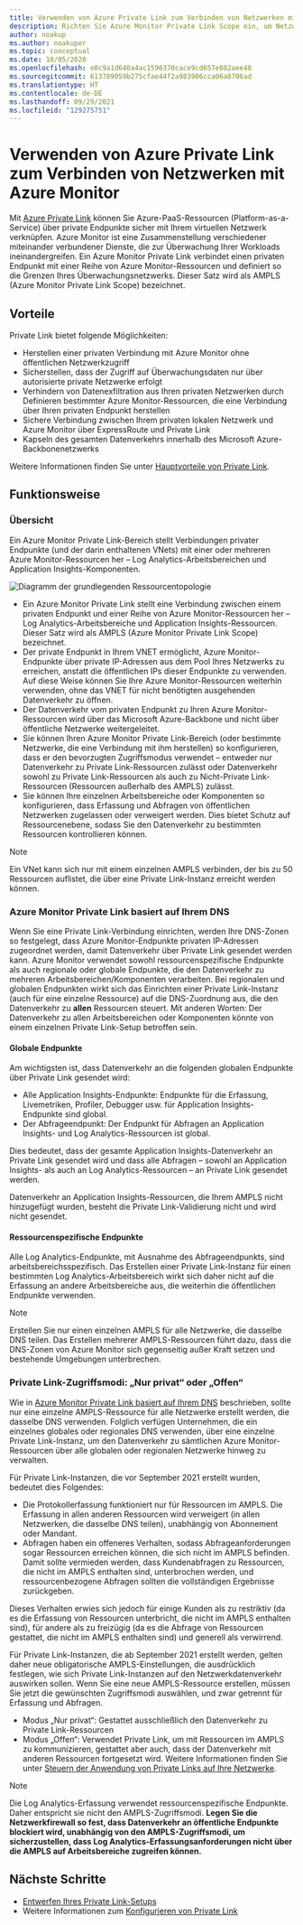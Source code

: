 ```yaml
---
title: Verwenden von Azure Private Link zum Verbinden von Netzwerken mit Azure Monitor
description: Richten Sie Azure Monitor Private Link Scope ein, um Netzwerke sicher mit Azure Monitor zu verbinden.
author: noakup
ms.author: noakuper
ms.topic: conceptual
ms.date: 10/05/2020
ms.openlocfilehash: e0c9a1d640a4ac1596370cace9cd657e082aee48
ms.sourcegitcommit: 613789059b275cfae44f2a983906cca06a8706ad
ms.translationtype: HT
ms.contentlocale: de-DE
ms.lasthandoff: 09/29/2021
ms.locfileid: "129275751"
---
```

# <a name="use-azure-private-link-to-connect-networks-to-azure-monitor"></a>Verwenden von Azure Private Link zum Verbinden von Netzwerken mit Azure Monitor

Mit [Azure Private Link](../../private-link/private-link-overview.md) können Sie Azure-PaaS-Ressourcen (Platform-as-a-Service) über private Endpunkte sicher mit Ihrem virtuellen Netzwerk verknüpfen. Azure Monitor ist eine Zusammenstellung verschiedener miteinander verbundener Dienste, die zur Überwachung Ihrer Workloads ineinandergreifen. Ein Azure Monitor Private Link verbindet einen privaten Endpunkt mit einer Reihe von Azure Monitor-Ressourcen und definiert so die Grenzen Ihres Überwachungsnetzwerks. Dieser Satz wird als AMPLS (Azure Monitor Private Link Scope) bezeichnet.


## <a name="advantages"></a>Vorteile

Private Link bietet folgende Möglichkeiten:

- Herstellen einer privaten Verbindung mit Azure Monitor ohne öffentlichen Netzwerkzugriff
- Sicherstellen, dass der Zugriff auf Überwachungsdaten nur über autorisierte private Netzwerke erfolgt
- Verhindern von Datenexfiltration aus Ihren privaten Netzwerken durch Definieren bestimmter Azure Monitor-Ressourcen, die eine Verbindung über Ihren privaten Endpunkt herstellen
- Sichere Verbindung zwischen Ihrem privaten lokalen Netzwerk und Azure Monitor über ExpressRoute und Private Link
- Kapseln des gesamten Datenverkehrs innerhalb des Microsoft Azure-Backbonenetzwerks

Weitere Informationen finden Sie unter [Hauptvorteile von Private Link](../../private-link/private-link-overview.md#key-benefits).

## <a name="how-it-works"></a>Funktionsweise

### <a name="overview"></a>Übersicht
Ein Azure Monitor Private Link-Bereich stellt Verbindungen privater Endpunkte (und der darin enthaltenen VNets) mit einer oder mehreren Azure Monitor-Ressourcen her – Log Analytics-Arbeitsbereichen und Application Insights-Komponenten.

![Diagramm der grundlegenden Ressourcentopologie](./media/private-link-security/private-link-basic-topology.png)

* Ein Azure Monitor Private Link stellt eine Verbindung zwischen einem privaten Endpunkt und einer Reihe von Azure Monitor-Ressourcen her – Log Analytics-Arbeitsbereiche und Application Insights-Ressourcen. Dieser Satz wird als AMPLS (Azure Monitor Private Link Scope) bezeichnet.
* Der private Endpunkt in Ihrem VNET ermöglicht, Azure Monitor-Endpunkte über private IP-Adressen aus dem Pool Ihres Netzwerks zu erreichen, anstatt die öffentlichen IPs dieser Endpunkte zu verwenden. Auf diese Weise können Sie Ihre Azure Monitor-Ressourcen weiterhin verwenden, ohne das VNET für nicht benötigten ausgehenden Datenverkehr zu öffnen. 
* Der Datenverkehr vom privaten Endpunkt zu Ihren Azure Monitor-Ressourcen wird über das Microsoft Azure-Backbone und nicht über öffentliche Netzwerke weitergeleitet.
* Sie können Ihren Azure Monitor Private Link-Bereich (oder bestimmte Netzwerke, die eine Verbindung mit ihm herstellen) so konfigurieren, dass er den bevorzugten Zugriffsmodus verwendet – entweder nur Datenverkehr zu Private Link-Ressourcen zulässt oder Datenverkehr sowohl zu Private Link-Ressourcen als auch zu Nicht-Private Link-Ressourcen (Ressourcen außerhalb des AMPLS) zulässt.
* Sie können Ihre einzelnen Arbeitsbereiche oder Komponenten so konfigurieren, dass Erfassung und Abfragen von öffentlichen Netzwerken zugelassen oder verweigert werden. Dies bietet Schutz auf Ressourcenebene, sodass Sie den Datenverkehr zu bestimmten Ressourcen kontrollieren können.

> [!NOTE]
> Ein VNet kann sich nur mit einem einzelnen AMPLS verbinden, der bis zu 50 Ressourcen auflistet, die über eine Private Link-Instanz erreicht werden können.

### <a name="azure-monitor-private-link-relies-on-your-dns"></a>Azure Monitor Private Link basiert auf Ihrem DNS
Wenn Sie eine Private Link-Verbindung einrichten, werden Ihre DNS-Zonen so festgelegt, dass Azure Monitor-Endpunkte privaten IP-Adressen zugeordnet werden, damit Datenverkehr über Private Link gesendet werden kann. Azure Monitor verwendet sowohl ressourcenspezifische Endpunkte als auch regionale oder globale Endpunkte, die den Datenverkehr zu mehreren Arbeitsbereichen/Komponenten verarbeiten. Bei regionalen und globalen Endpunkten wirkt sich das Einrichten einer Private Link-Instanz (auch für eine einzelne Ressource) auf die DNS-Zuordnung aus, die den Datenverkehr zu **allen** Ressourcen steuert. Mit anderen Worten: Der Datenverkehr zu allen Arbeitsbereichen oder Komponenten könnte von einem einzelnen Private Link-Setup betroffen sein.

#### <a name="global-endpoints"></a>Globale Endpunkte
Am wichtigsten ist, dass Datenverkehr an die folgenden globalen Endpunkte über Private Link gesendet wird:
* Alle Application Insights-Endpunkte: Endpunkte für die Erfassung, Livemetriken, Profiler, Debugger usw. für Application Insights-Endpunkte sind global.
* Der Abfrageendpunkt: Der Endpunkt für Abfragen an Application Insights- und Log Analytics-Ressourcen ist global.

Dies bedeutet, dass der gesamte Application Insights-Datenverkehr an Private Link gesendet wird und dass alle Abfragen – sowohl an Application Insights- als auch an Log Analytics-Ressourcen – an Private Link gesendet werden.

Datenverkehr an Application Insights-Ressourcen, die Ihrem AMPLS nicht hinzugefügt wurden, besteht die Private Link-Validierung nicht und wird nicht gesendet.

#### <a name="resource-specific-endpoints"></a>Ressourcenspezifische Endpunkte
Alle Log Analytics-Endpunkte, mit Ausnahme des Abfrageendpunkts, sind arbeitsbereichsspezifisch. Das Erstellen einer Private Link-Instanz für einen bestimmten Log Analytics-Arbeitsbereich wirkt sich daher nicht auf die Erfassung an andere Arbeitsbereiche aus, die weiterhin die öffentlichen Endpunkte verwenden.


> [!NOTE]
> Erstellen Sie nur einen einzelnen AMPLS für alle Netzwerke, die dasselbe DNS teilen. Das Erstellen mehrerer AMPLS-Ressourcen führt dazu, dass die DNS-Zonen von Azure Monitor sich gegenseitig außer Kraft setzen und bestehende Umgebungen unterbrechen.

### <a name="private-link-access-modes-private-only-vs-open"></a>Private Link-Zugriffsmodi: „Nur privat“ oder „Offen“
Wie in [Azure Monitor Private Link basiert auf Ihrem DNS](#azure-monitor-private-link-relies-on-your-dns) beschrieben, sollte nur eine einzelne AMPLS-Ressource für alle Netzwerke erstellt werden, die dasselbe DNS verwenden. Folglich verfügen Unternehmen, die ein einzelnes globales oder regionales DNS verwenden, über eine einzelne Private Link-Instanz, um den Datenverkehr zu sämtlichen Azure Monitor-Ressourcen über alle globalen oder regionalen Netzwerke hinweg zu verwalten.

Für Private Link-Instanzen, die vor September 2021 erstellt wurden, bedeutet dies Folgendes: 
* Die Protokollerfassung funktioniert nur für Ressourcen im AMPLS. Die Erfassung in allen anderen Ressourcen wird verweigert (in allen Netzwerken, die dasselbe DNS teilen), unabhängig von Abonnement oder Mandant.
* Abfragen haben ein offeneres Verhalten, sodass Abfrageanforderungen sogar Ressourcen erreichen können, die sich nicht im AMPLS befinden. Damit sollte vermieden werden, dass Kundenabfragen zu Ressourcen, die nicht im AMPLS enthalten sind, unterbrochen werden, und ressourcenbezogene Abfragen sollten die vollständigen Ergebnisse zurückgeben.

Dieses Verhalten erwies sich jedoch für einige Kunden als zu restriktiv (da es die Erfassung von Ressourcen unterbricht, die nicht im AMPLS enthalten sind), für andere als zu freizügig (da es die Abfrage von Ressourcen gestattet, die nicht im AMPLS enthalten sind) und generell als verwirrend.

Für Private Link-Instanzen, die ab September 2021 erstellt werden, gelten daher neue obligatorische AMPLS-Einstellungen, die ausdrücklich festlegen, wie sich Private Link-Instanzen auf den Netzwerkdatenverkehr auswirken sollen. Wenn Sie eine neue AMPLS-Ressource erstellen, müssen Sie jetzt die gewünschten Zugriffsmodi auswählen, und zwar getrennt für Erfassung und Abfragen. 
* Modus „Nur privat“: Gestattet ausschließlich den Datenverkehr zu Private Link-Ressourcen
* Modus „Offen“: Verwendet Private Link, um mit Ressourcen im AMPLS zu kommunizieren, gestattet aber auch, dass der Datenverkehr mit anderen Ressourcen fortgesetzt wird. Weitere Informationen finden Sie unter [Steuern der Anwendung von Private Links auf Ihre Netzwerke](./private-link-design.md#control-how-private-links-apply-to-your-networks).

> [!NOTE]
> Die Log Analytics-Erfassung verwendet ressourcenspezifische Endpunkte. Daher entspricht sie nicht den AMPLS-Zugriffsmodi. **Legen Sie die Netzwerkfirewall so fest, dass Datenverkehr an öffentliche Endpunkte blockiert wird, unabhängig von den AMPLS-Zugriffsmodi, um sicherzustellen, dass Log Analytics-Erfassungsanforderungen nicht über die AMPLS auf Arbeitsbereiche zugreifen können.**

## <a name="next-steps"></a>Nächste Schritte
- [Entwerfen Ihres Private Link-Setups](private-link-design.md)
- Weitere Informationen zum [Konfigurieren von Private Link](private-link-configure.md)

<h3><a id="connect-to-a-private-endpoint"></a></h3>

